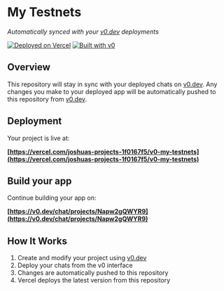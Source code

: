 # My Testnets

*Automatically synced with your [v0.dev](https://v0.dev) deployments*

[![Deployed on Vercel](https://img.shields.io/badge/Deployed%20on-Vercel-black?style=for-the-badge&logo=vercel)](https://vercel.com/joshuas-projects-1f0167f5/v0-my-testnets)
[![Built with v0](https://img.shields.io/badge/Built%20with-v0.dev-black?style=for-the-badge)](https://v0.dev/chat/projects/Napw2gQWYR9)

## Overview

This repository will stay in sync with your deployed chats on [v0.dev](https://v0.dev).
Any changes you make to your deployed app will be automatically pushed to this repository from [v0.dev](https://v0.dev).

## Deployment

Your project is live at:

**[https://vercel.com/joshuas-projects-1f0167f5/v0-my-testnets](https://vercel.com/joshuas-projects-1f0167f5/v0-my-testnets)**

## Build your app

Continue building your app on:

**[https://v0.dev/chat/projects/Napw2gQWYR9](https://v0.dev/chat/projects/Napw2gQWYR9)**

## How It Works

1. Create and modify your project using [v0.dev](https://v0.dev)
2. Deploy your chats from the v0 interface
3. Changes are automatically pushed to this repository
4. Vercel deploys the latest version from this repository